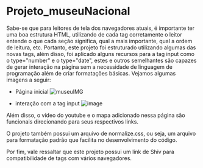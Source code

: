 # Projeto_museuNacional

Sabe-se que para leitores de tela dos navegadores atuais, é importante ter uma boa estrutura HTML, utilizando de cada tag corretamente o leitor entende o que cada seção significa, qual a mais importante, qual a ordem de leitura, etc.
Portanto, este projeto foi estruturado utilizando algumas das novas tags, além disso, foi aplicado alguns recursos para a tag input como o type="number" e o type="date", estes e outros semelhantes são capazes de gerar interação na página sem a necessidade de linguagem de programação além de criar formatações básicas. Vejamos algumas imagens a seguir:


- Página inicial
![museuIMG](https://user-images.githubusercontent.com/101514539/188252278-9354a2dc-28fe-4bcf-9b4f-290bbf0ec1e3.png)



- interação com a tag input
![image](https://user-images.githubusercontent.com/101514539/188252433-435e880a-44eb-42ab-91dc-4fe16e6c77a7.png)

Além disso, o vídeo do youtube e o mapa adicionado nessa página são funcionais direcionando para seus respectivos links.

O projeto também possui um arquivo de normalize.css, ou seja, um arquivo para formatação padrão que facilita no desenvolvimento do código.

Por fim, vale ressaltar que este projeto possui um link de Shiv para compatibilidade de tags com vários navegadores.